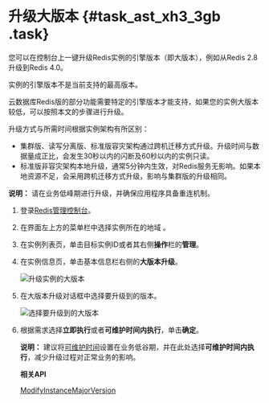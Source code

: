 # 升级大版本 {#task_ast_xh3_3gb .task}

您可以在控制台上一键升级Redis实例的引擎版本（即大版本），例如从Redis 2.8升级到Redis 4.0。

实例的引擎版本不是当前支持的最高版本。

云数据库Redis版的部分功能需要特定的引擎版本才能支持，如果您的实例大版本较低，可以按照本文的步骤进行升级。

升级方式与所需时间根据实例架构有所区别：

-   集群版、读写分离版、标准版容灾架构通过跨机迁移方式升级。升级时间与数据量成正比，会发生30秒以内的闪断及60秒以内的实例只读。
-   标准版非容灾架构本地升级，通常5分钟内生效，对Redis服务无影响。如果本地资源不足，会采用跨机迁移方式升级，影响与集群版的升级相同。

**说明：** 请在业务低峰期进行升级，并确保应用程序具备重连机制。

1.  登录[Redis管理控制台](https://kvstore.console.aliyun.com/)。
2.  在界面左上方的菜单栏中选择实例所在的地域 。
3.  在实例列表页，单击目标实例ID或者其右侧**操作**栏的**管理**。
4.  在实例信息页，单击基本信息栏右侧的**大版本升级**。 

    ![升级实例的大版本](images/35955_zh-CN.png "大版本升级")

5.  在大版本升级对话框中选择要升级到的版本。 

    ![选择要升级到的大版本](images/35959_zh-CN.png "选择要升级到的大版本")

6.  根据需求选择**立即执行**或者**可维护时间内执行**，单击**确定**。 

    **说明：** 建议将[可维护时间](cn.zh-CN/用户指南/管理实例/设置可维护时间段.md#)设置在业务低谷期，并在此处选择**可维护时间内执行**，减少升级过程对正常业务的影响。

    **相关API**

    [ModifyInstanceMajorVersion](../../../../cn.zh-CN/API参考/实例管理/ModifyInstanceMajorVersion.md#)


